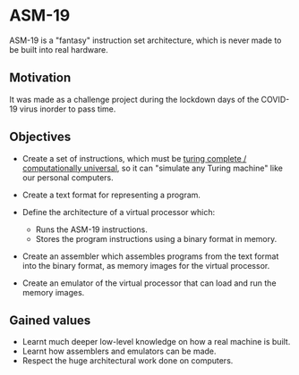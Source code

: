 
# ASM-19

ASM-19 is a "fantasy" instruction set architecture, which is never made to be built into real hardware.

## Motivation

It was made as a challenge project during the lockdown days of the COVID-19 virus inorder to pass time.

## Objectives

- Create a set of instructions, which must be [turing complete / computationally universal](https://en.wikipedia.org/wiki/Turing_completeness), so it can "simulate any Turing machine" like our personal computers.

- Create a text format for representing a program.

- Define the architecture of a virtual processor which:

  - Runs the ASM-19 instructions.
  - Stores the program instructions using a binary format in memory.

- Create an assembler which assembles programs from the text format into the binary format, as memory images for the virtual processor.

- Create an emulator of the virtual processor that can load and run the memory images.

## Gained values

- Learnt much deeper low-level knowledge on how a real machine is built.
- Learnt how assemblers and emulators can be made.
- Respect the huge architectural work done on computers.
